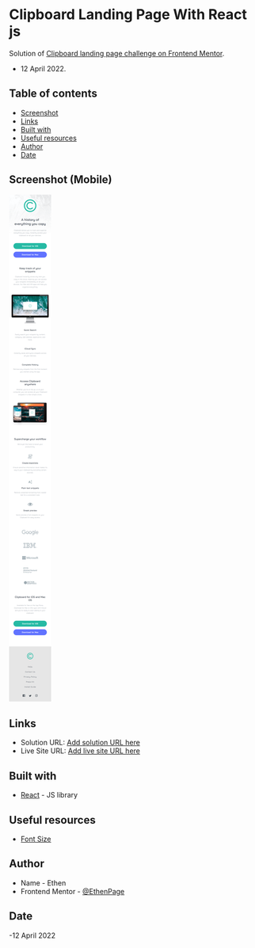 # Clipboard Landing Page With React js

Solution of [Clipboard landing page challenge on Frontend Mentor](https://www.frontendmentor.io/challenges/clipboard-landing-page-5cc9bccd6c4c91111378ecb9).

- 12 April 2022.

## Table of contents

- [Screenshot](#screenshot)
- [Links](#links)
- [Built with](#built-with)
- [Useful resources](#useful-resources)
- [Author](#author)
- [Date](#date)

## Screenshot (Mobile)

![](./mobile.png)

## Links

- Solution URL: [Add solution URL here](https://your-solution-url.com)
- Live Site URL: [Add live site URL here](https://your-live-site-url.com)

## Built with

- [React](https://reactjs.org/) - JS library

## Useful resources

- [Font Size](https://type-scale.com/)

## Author

- Name - Ethen
- Frontend Mentor - [@EthenPage](https://www.frontendmentor.io/profile/ethenpage)

## Date

-12 April 2022
